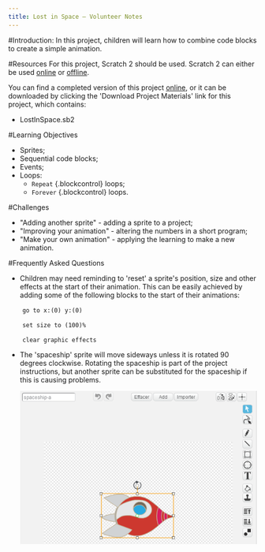 ```yaml
---
title: Lost in Space — Volunteer Notes
---
```


#Introduction:
In this project, children will learn how to combine code blocks to create a simple animation.

#Resources
For this project, Scratch 2 should be used. Scratch 2 can either be used <a href="http://scratch.mit.edu/projects/editor/">online</a> or <a href="http://scratch.mit.edu/scratch2download/">offline</a>.

You can find a completed version of this project <a href="http://scratch.mit.edu/projects/26818098/#editor">online</a>, or it can be downloaded by clicking the 'Download Project Materials' link for this project, which contains:

+ LostInSpace.sb2

#Learning Objectives
+ Sprites;
+ Sequential code blocks;
+ Events;
+ Loops:
	+ `Repeat` {.blockcontrol} loops;
	+ `Forever` {.blockcontrol} loops.

#Challenges
+ "Adding another sprite" - adding a sprite to a project;
+ "Improving your animation" - altering the numbers in a short program;
+ "Make your own animation" - applying the learning to make a new animation.

#Frequently Asked Questions
+ Children may need reminding to 'reset' a sprite's position, size and other effects at the start of their animation. This can be easily achieved by adding some of the following blocks to the start of their animations:

```blocks
	go to x:(0) y:(0)
```

```blocks
	set size to (100)%
```

```blocks
	clear graphic effects
```

+ The 'spaceship' sprite will move sideways unless it is rotated 90 degrees clockwise. Rotating the spaceship is part of the project instructions, but another sprite can be substituted for the spaceship if this is causing problems.

	![screenshot](images/space-rotate.png)
